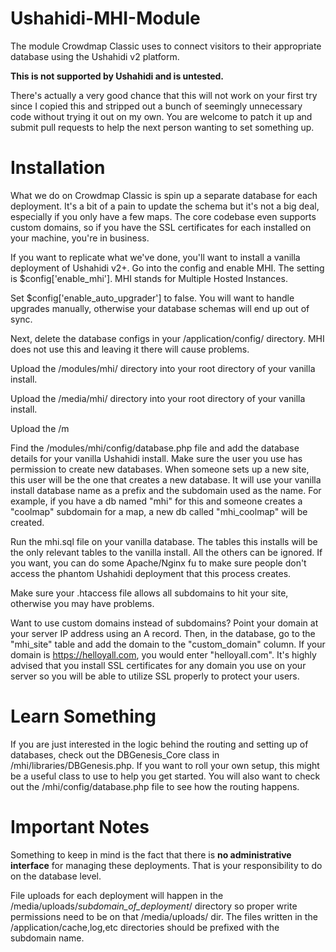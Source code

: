 Ushahidi-MHI-Module
===================

The module Crowdmap Classic uses to connect visitors to their appropriate database using the Ushahidi v2 platform.

**This is not supported by Ushahidi and is untested.**

There's actually a very good chance that this will not work on your first try since I copied this and stripped out a bunch of seemingly unnecessary code without trying it out on my own. You are welcome to patch it up and submit pull requests to help the next person wanting to set something up.

Installation
============

What we do on Crowdmap Classic is spin up a separate database for each deployment. It's a bit of a pain to update the schema but it's not a big deal, especially if you only have a few maps. The core codebase even supports custom domains, so if you have the SSL certificates for each installed on your machine, you're in business.

If you want to replicate what we've done, you'll want to install a vanilla deployment of Ushahidi v2+. Go into the config and enable MHI. The setting is $config['enable_mhi']. MHI stands for Multiple Hosted Instances.

Set $config['enable_auto_upgrader'] to false. You will want to handle upgrades manually, otherwise your database schemas will end up out of sync.

Next, delete the database configs in your /application/config/ directory. MHI does not use this and leaving it there will cause problems.

Upload the /modules/mhi/ directory into your root directory of your vanilla install.

Upload the /media/mhi/ directory into your root directory of your vanilla install.

Upload the /m

Find the /modules/mhi/config/database.php file and add the database details for your vanilla Ushahidi install. Make sure the user you use has permission to create new databases. When someone sets up a new site, this user will be the one that creates a new database. It will use your vanilla install database name as a prefix and the subdomain used as the name. For example, if you have a db named "mhi" for this and someone creates a "coolmap" subdomain for a map, a new db called "mhi_coolmap" will be created.

Run the mhi.sql file on your vanilla database. The tables this installs will be the only relevant tables to the vanilla install. All the others can be ignored. If you want, you can do some Apache/Nginx fu to make sure people don't access the phantom Ushahidi deployment that this process creates.

Make sure your .htaccess file allows all subdomains to hit your site, otherwise you may have problems.

Want to use custom domains instead of subdomains? Point your domain at your server IP address using an A record. Then, in the database, go to the "mhi_site" table and add the domain to the "custom_domain" column. If your domain is https://helloyall.com, you would enter "helloyall.com". It's highly advised that you install SSL certificates for any domain you use on your server so you will be able to utilize SSL properly to protect your users.

Learn Something
===============

If you are just interested in the logic behind the routing and setting up of databases, check out the DBGenesis_Core class in /mhi/libraries/DBGenesis.php. If you want to roll your own setup, this might be a useful class to use to help you get started. You will also want to check out the /mhi/config/database.php file to see how the routing happens.

Important Notes
===============

Something to keep in mind is the fact that there is **no administrative interface** for managing these deployments. That is your responsibility to do on the database level.

File uploads for each deployment will happen in the /media/uploads/*subdomain_of_deployment*/ directory so proper write permissions need to be on that /media/uploads/ dir. The files written in the /application/cache,log,etc directories should be prefixed with the subdomain name.